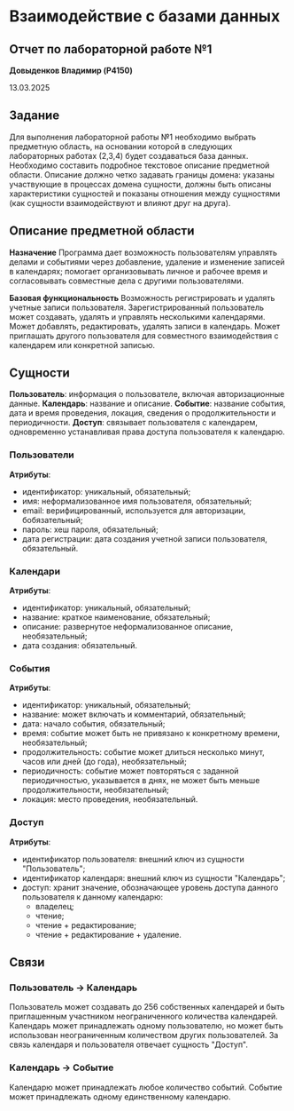 ﻿# Взаимодействие с базами данных

## Отчет по лабораторной работе №1

**Довыденков Владимир (P4150)**

13.03.2025

## Задание

Для выполнения лабораторной работы №1 необходимо выбрать предметную область, на основании которой в следующих лабораторных работах (2,3,4) будет создаваться база данных. Необходимо составить подробное текстовое описание предметной области. Описание должно четко задавать границы домена: указаны участвующие в процессах домена сущности, должны быть описаны характеристики сущностей и показаны отношения между сущностями (как сущности взаимодействуют и влияют друг на друга).

## Описание предметной области

**Назначение**
Программа дает возможность пользователям управлять делами и событиями через добавление, удаление и изменение записей в календарях; помогает организовывать личное и рабочее время и согласовывать совместные дела с другими пользователями.

**Базовая функциональность**
Возможность регистрировать и удалять учетные записи пользователя. Зарегистрированный пользователь может создавать, удалять и управлять несколькими календарями. Может добавлять, редактировать, удалять записи в календарь. Может приглашать другого пользователя для совместного взаимодействия с календарем или конкретной записью.

## Сущности

**Пользователь**: информация о пользователе, включая авторизационные данные.
**Календарь**: название и описание.
**Событие**: название события, дата и время проведения, локация, сведения о продолжительности и периодичности.
**Доступ**: связывает пользователя с календарем, одновременно устанавливая права доступа пользователя к календарю.

### Пользователи

**Атрибуты**:
- идентификатор: уникальный, обязательный;
- имя: неформализованное имя пользователя, обязательный;
- email: верифицированный, используется для авторизации, бобязательный;
- пароль: хеш пароля, обязательный;
- дата регистрации: дата создания учетной записи пользователя, обязательный.

### Календари

**Атрибуты**:
- идентификатор: уникальный, обязательный;
- название: краткое наименование, обязательный;
- описание: развернутое неформализованное описание, необязательный;
- дата создания: обязательный.

### События

**Атрибуты**:
- идентификатор: уникальный, обязательный;
- название: может включать и комментарий, обязательный;
- дата: начало события, обязательный;
- время: событие может быть не привязано к конкретному времени, необязательный;
- продолжительность: событие может длиться несколько минут, часов или дней (до года), необязательный;
- периодичность: событие может повторяться с заданной периодичностью, указывается в днях, не может быть меньше продолжительности, необязательный;
- локация: место проведения, необязательный.

### Доступ

**Атрибуты**:
- идентификатор пользователя: внешний ключ из сущности "Пользователь";
- идентификатор календаря: внешний ключ из сущности "Календарь";
- доступ: хранит значение, обозначающее уровень доступа данного пользователя к данному календарю:
  * владелец;
  * чтение;
  * чтение + редактирование;
  * чтение + редактирование + удаление.

## Связи

### Пользователь -> Календарь

Пользователь может создавать до 256 собственных календарей и быть приглашенным участником неограниченного количества календарей.
Календарь может принадлежать одному пользователю, но может быть использован неограниченным количеством других пользователей.
За связь календаря и пользователя отвечает сущность "Доступ".

### Календарь -> Событие

Календарю может принадлежать любое количество событий. Событие может принадлежать одному единственному календарю.

